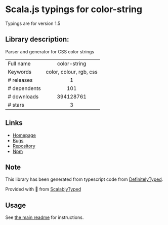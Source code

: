 
# Scala.js typings for color-string

Typings are for version 1.5

## Library description:
Parser and generator for CSS color strings

|                    |                 |
| ------------------ | :-------------: |
| Full name          | color-string |
| Keywords           | color, colour, rgb, css |
| # releases         | 1 |
| # dependents       | 101 |
| # downloads        | 394128761 |
| # stars            | 3 |

## Links
- [Homepage](https://github.com/Qix-/color-string#readme)
- [Bugs](https://github.com/Qix-/color-string/issues)
- [Repository](https://github.com/Qix-/color-string)
- [Npm](https://www.npmjs.com/package/color-string)
    


## Note
This library has been generated from typescript code from [DefinitelyTyped](https://definitelytyped.org).

Provided with :purple_heart: from [ScalablyTyped](https://github.com/oyvindberg/ScalablyTyped)

## Usage
See [the main readme](../../readme.md) for instructions.


